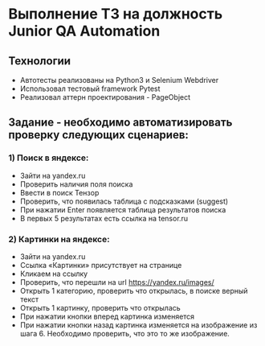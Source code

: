  # Выполнение ТЗ на должность Junior QA Automation
 
 ## Технологии
- Автотесты реализованы на Python3 и Selenium Webdriver
- Использовал тестовый framework Pytest
- Реализовал аттерн проектирования - PageObject 

 ## Задание - необходимо автоматизировать проверку следующих сценариев:

 ### 1) Поиск в яндексе:
- Зайти на yandex.ru
-	Проверить наличия поля поиска
-	Ввести в поиск Тензор
-	Проверить, что появилась таблица с подсказками (suggest)  
-	При нажатии Enter появляется таблица результатов поиска
-	В первых 5 результатах есть ссылка на tensor.ru

### 2) Картинки на яндексе: 
-	Зайти на yandex.ru
-	Ссылка «Картинки» присутствует на странице
-	Кликаем на ссылку
-	Проверить, что перешли на url https://yandex.ru/images/
-	Открыть 1 категорию, проверить что открылась, в поиске верный текст
- Открыть 1 картинку, проверить что открылась
- При нажатии кнопки вперед  картинка изменяется
- При нажатии кнопки назад картинка изменяется на изображение из шага 6. Необходимо проверить, что это то же изображение.
